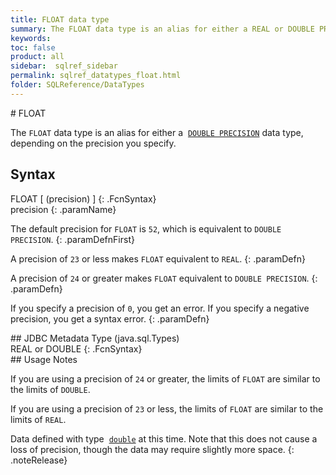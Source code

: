 ```yaml
---
title: FLOAT data type
summary: The FLOAT data type is an alias for either a REAL or DOUBLE PRECISION  data type, depending on the precision you specify.
keywords:
toc: false
product: all
sidebar:  sqlref_sidebar
permalink: sqlref_datatypes_float.html
folder: SQLReference/DataTypes
---
```

<section>
<div class="TopicContent" data-swiftype-index="true" markdown="1">
# FLOAT

The `FLOAT` data type is an alias for either a &nbsp;[`DOUBLE
PRECISION`](sqlref_datatypes_doubleprecision.html) data type, depending
on the precision you specify.

## Syntax

<div class="fcnWrapperWide" markdown="1">
    FLOAT [ (precision) ]
{: .FcnSyntax}

</div>
<div class="paramList" markdown="1">
precision
{: .paramName}

The default precision for `FLOAT` is `52`, which is equivalent to
`DOUBLE PRECISION`.
{: .paramDefnFirst}

A precision of `23` or less makes `FLOAT` equivalent to `REAL`.
{: .paramDefn}

A precision of `24` or greater makes `FLOAT` equivalent to `DOUBLE
PRECISION`.
{: .paramDefn}

If you specify a precision of `0`, you get an error. If you specify a
negative precision, you get a syntax error.
{: .paramDefn}

</div>
## JDBC Metadata Type (java.sql.Types)

<div class="fcnWrapperWide" markdown="1">
    REAL or DOUBLE
{: .FcnSyntax}

</div>
## Usage Notes

If you are using a precision of `24` or greater, the limits of `FLOAT`
are similar to the limits of `DOUBLE`.

If you are using a precision of `23` or less, the limits of `FLOAT` are
similar to the limits of `REAL`.

Data defined with type &nbsp;[`double`](sqlref_builtinfcns_double.html) at
this time. Note that this does not cause a loss of precision, though the
data may require slightly more space.
{: .noteRelease}

</div>
</section>

